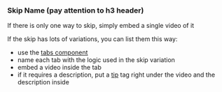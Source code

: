 ### Skip Name (pay attention to h3 header)

If there is only one way to skip, simply embed a single video of it

If the skip has lots of variations, you can list them this way:

- use the [tabs component](copypaste#tabs-component)
- name each tab with the logic used in the skip variation
- embed a video inside the tab
- if it requires a description, put a [tip](https://vitepress.dev/guide/markdown#default-title) tag right under the video and the description inside
